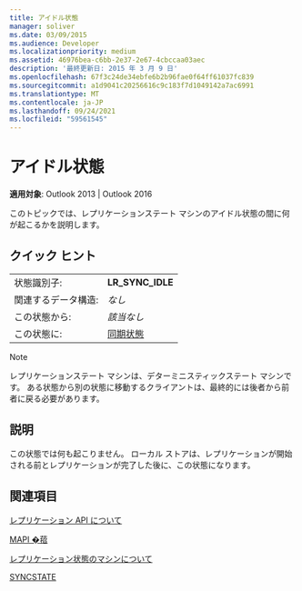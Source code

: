 ```yaml
---
title: アイドル状態
manager: soliver
ms.date: 03/09/2015
ms.audience: Developer
ms.localizationpriority: medium
ms.assetid: 46976bea-c6bb-2e37-2e67-4cbccaa03aec
description: '最終更新日: 2015 年 3 月 9 日'
ms.openlocfilehash: 67f3c24de34ebfe6b2b96fae0f64ff61037fc839
ms.sourcegitcommit: a1d9041c20256616c9c183f7d1049142a7ac6991
ms.translationtype: MT
ms.contentlocale: ja-JP
ms.lasthandoff: 09/24/2021
ms.locfileid: "59561545"
---
```

# <a name="idle-state"></a>アイドル状態

  
  
**適用対象**: Outlook 2013 | Outlook 2016 
  
 このトピックでは、レプリケーションステート マシンのアイドル状態の間に何が起こるかを説明します。 
  
## <a name="quick-info"></a>クイック ヒント

|||
|:-----|:-----|
|状態識別子:  <br/> |**LR_SYNC_IDLE** <br/> |
|関連するデータ構造:  <br/> | *なし*  <br/> |
|この状態から:  <br/> | *該当なし*  <br/> |
|この状態に:  <br/> |[同期状態](synchronize-state.md) <br/> |
   
> [!NOTE]
> レプリケーションステート マシンは、デターミニスティックステート マシンです。 ある状態から別の状態に移動するクライアントは、最終的には後者から前者に戻る必要があります。 
  
## <a name="description"></a>説明

この状態では何も起こりません。 ローカル ストアは、レプリケーションが開始される前とレプリケーションが完了した後に、この状態になります。
  
## <a name="see-also"></a>関連項目



[レプリケーション API について](about-the-replication-api.md)
  
[MAPI �萔](mapi-constants.md)
  
[レプリケーション状態のマシンについて](about-the-replication-state-machine.md)
  
[SYNCSTATE](syncstate.md)

